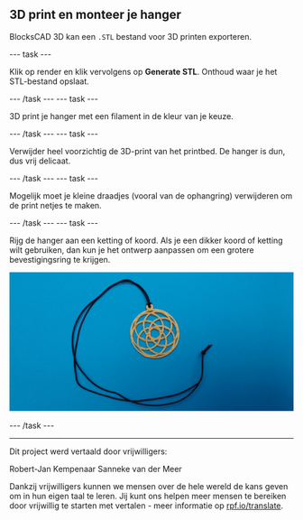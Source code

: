 ## 3D print en monteer je hanger

BlocksCAD 3D kan een `.STL` bestand voor 3D printen exporteren.

--- task ---

Klik op render en klik vervolgens op **Generate STL**. Onthoud waar je het STL-bestand opslaat.

--- /task --- --- task ---

3D print je hanger met een filament in de kleur van je keuze.

--- /task --- --- task ---

Verwijder heel voorzichtig de 3D-print van het printbed. De hanger is dun, dus vrij delicaat.

--- /task --- --- task ---

Mogelijk moet je kleine draadjes (vooral van de ophangring) verwijderen om de print netjes te maken.

--- /task --- --- task ---

Rijg de hanger aan een ketting of koord. Als je een dikker koord of ketting wilt gebruiken, dan kun je het ontwerp aanpassen om een grotere bevestigingsring te krijgen.

![schermafbeelding](images/pendant-printed.png)

--- /task ---

***

Dit project werd vertaald door vrijwilligers:

Robert-Jan Kempenaar
Sanneke van der Meer

Dankzij vrijwilligers kunnen we mensen over de hele wereld de kans geven om in hun eigen taal te leren. Jij kunt ons helpen meer mensen te bereiken door vrijwillig te starten met vertalen - meer informatie op [rpf.io/translate](https://rpf.io/translate).
